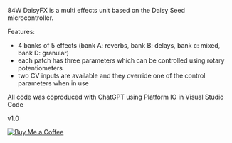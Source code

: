 84W DaisyFX is a multi effects unit based on the Daisy Seed microcontroller.

Features:
- 4 banks of 5 effects (bank A: reverbs, bank B: delays, bank c: mixed, bank D: granular)
- each patch has three parameters which can be controlled using rotary potentiometers
- two CV inputs are available and they override one of the control parameters when in use

All code was coproduced with ChatGPT using Platform IO in Visual Studio Code

v1.0

[![Buy Me a Coffee](https://img.buymeacoffee.com/button-api/?text=Buy%20me%20a%20coffee&emoji=&slug=eight4awish&button_colour=FFDD00&font_colour=000000&font_family=Poppins&outline_colour=000000&coffee_colour=ffffff)](https://buymeacoffee.com/yourusername)
